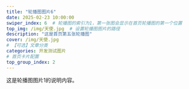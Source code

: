 ```yaml
---
title: "轮播图图片6"
date: 2025-02-23 10:00:00
swiper_index: 6  # 轮播图的索引为1，第一张图会显示在首页轮播图的第一个位置
top_img: /img/天使.jpg  # 设置轮播图图片的路径
description: "这是首页第五张轮播图"
cover: /img/天使.jpg 
# 【可选】文章分类
categories: 开发测试图片
# 首页卡片配置 
top_group_index: 2
---
```

这是轮播图图片1的说明内容。
